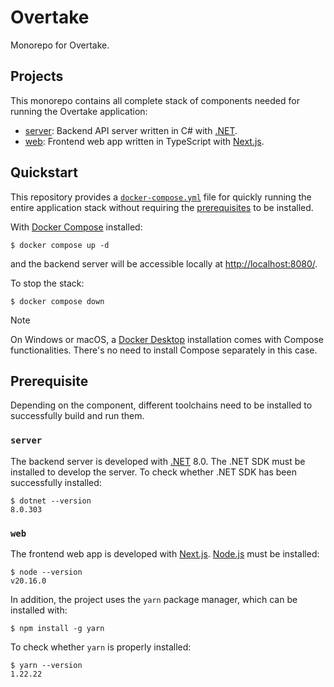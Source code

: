 # Overtake

Monorepo for Overtake.

## Projects

This monorepo contains all complete stack of components needed for running the Overtake application:

- [server](./server): Backend API server written in C# with [.NET](https://dotnet.microsoft.com/).
- [web](./web): Frontend web app written in TypeScript with [Next.js](https://nextjs.org/).

## Quickstart

This repository provides a [`docker-compose.yml`](./docker-compose.yml) file for quickly running the entire application stack without requiring the [prerequisites](#prerequisite) to be installed.

With [Docker Compose](https://docs.docker.com/compose/) installed:

```console
$ docker compose up -d
```

and the backend server will be accessible locally at [http://localhost:8080/](http://localhost:8080/).

To stop the stack:

```console
$ docker compose down
```

> [!NOTE]
>
> On Windows or macOS, a [Docker Desktop](https://docs.docker.com/desktop/) installation comes with Compose functionalities. There's no need to install Compose separately in this case.

## Prerequisite

Depending on the component, different toolchains need to be installed to successfully build and run them.

### `server`

The backend server is developed with [.NET](https://dotnet.microsoft.com/) 8.0. The .NET SDK must be installed to develop the server. To check whether .NET SDK has been successfully installed:

```console
$ dotnet --version
8.0.303
```

### `web`

The frontend web app is developed with [Next.js](https://nextjs.org/). [Node.js](https://nodejs.org/) must be installed:

```console
$ node --version
v20.16.0
```

In addition, the project uses the `yarn` package manager, which can be installed with:

```console
$ npm install -g yarn
```

To check whether `yarn` is properly installed:

```console
$ yarn --version
1.22.22
```
